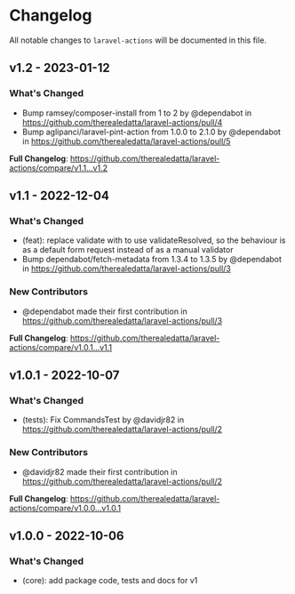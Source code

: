 # Changelog

All notable changes to `laravel-actions` will be documented in this file.

## v1.2 - 2023-01-12

### What's Changed

- Bump ramsey/composer-install from 1 to 2 by @dependabot in https://github.com/therealedatta/laravel-actions/pull/4
- Bump aglipanci/laravel-pint-action from 1.0.0 to 2.1.0 by @dependabot in https://github.com/therealedatta/laravel-actions/pull/5

**Full Changelog**: https://github.com/therealedatta/laravel-actions/compare/v1.1...v1.2

## v1.1 - 2022-12-04

### What's Changed

- (feat): replace validate with to use validateResolved, so the behaviour is as a default form request instead of as a manual validator
- Bump dependabot/fetch-metadata from 1.3.4 to 1.3.5 by @dependabot in https://github.com/therealedatta/laravel-actions/pull/3

### New Contributors

- @dependabot made their first contribution in https://github.com/therealedatta/laravel-actions/pull/3

**Full Changelog**: https://github.com/therealedatta/laravel-actions/compare/v1.0.1...v1.1

## v1.0.1 - 2022-10-07

### What's Changed

- (tests): Fix CommandsTest by @davidjr82 in https://github.com/therealedatta/laravel-actions/pull/2

### New Contributors

- @davidjr82 made their first contribution in https://github.com/therealedatta/laravel-actions/pull/2

**Full Changelog**: https://github.com/therealedatta/laravel-actions/compare/v1.0.0...v1.0.1

## v1.0.0 - 2022-10-06

### What's Changed

- (core): add package code, tests and docs for v1
